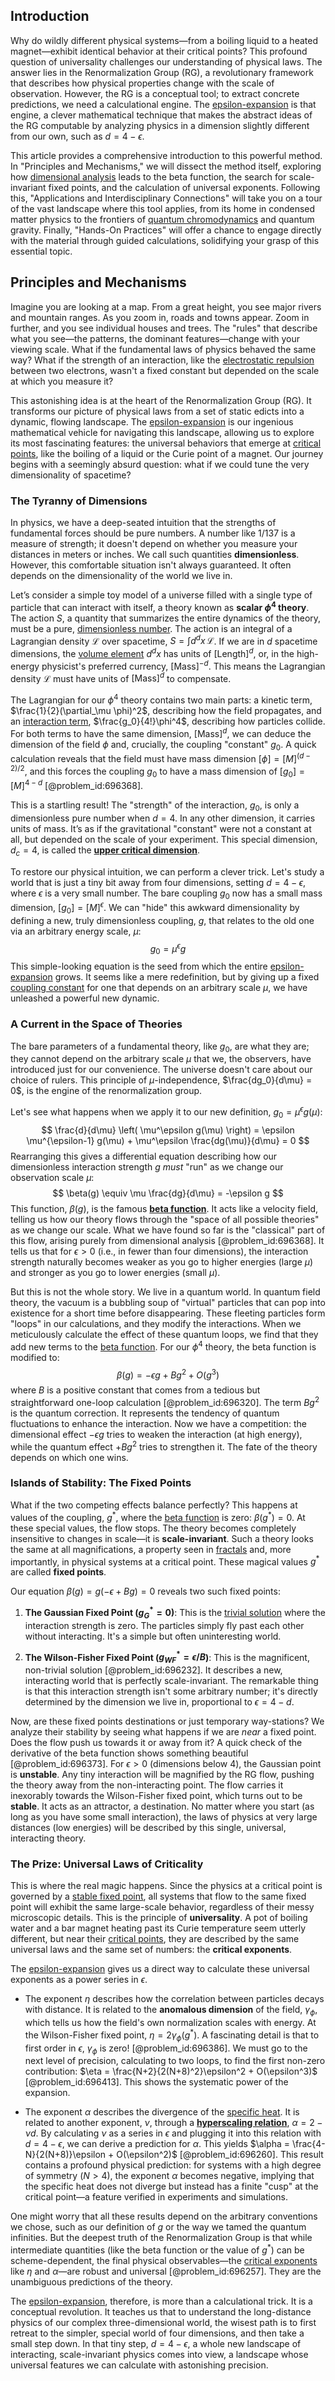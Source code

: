## Introduction
Why do wildly different physical systems—from a boiling liquid to a heated magnet—exhibit identical behavior at their critical points? This profound question of universality challenges our understanding of physical laws. The answer lies in the Renormalization Group (RG), a revolutionary framework that describes how physical properties change with the scale of observation. However, the RG is a conceptual tool; to extract concrete predictions, we need a calculational engine. The [epsilon-expansion](@article_id:158159) is that engine, a clever mathematical technique that makes the abstract ideas of the RG computable by analyzing physics in a dimension slightly different from our own, such as $d = 4-\epsilon$.

This article provides a comprehensive introduction to this powerful method. In "Principles and Mechanisms," we will dissect the method itself, exploring how [dimensional analysis](@article_id:139765) leads to the beta function, the search for scale-invariant fixed points, and the calculation of universal exponents. Following this, "Applications and Interdisciplinary Connections" will take you on a tour of the vast landscape where this tool applies, from its home in condensed matter physics to the frontiers of [quantum chromodynamics](@article_id:143375) and quantum gravity. Finally, "Hands-On Practices" will offer a chance to engage directly with the material through guided calculations, solidifying your grasp of this essential topic.

## Principles and Mechanisms

Imagine you are looking at a map. From a great height, you see major rivers and mountain ranges. As you zoom in, roads and towns appear. Zoom in further, and you see individual houses and trees. The "rules" that describe what you see—the patterns, the dominant features—change with your viewing scale. What if the fundamental laws of physics behaved the same way? What if the strength of an interaction, like the [electrostatic repulsion](@article_id:161634) between two electrons, wasn't a fixed constant but depended on the scale at which you measure it?

This astonishing idea is at the heart of the Renormalization Group (RG). It transforms our picture of physical laws from a set of static edicts into a dynamic, flowing landscape. The [epsilon-expansion](@article_id:158159) is our ingenious mathematical vehicle for navigating this landscape, allowing us to explore its most fascinating features: the universal behaviors that emerge at [critical points](@article_id:144159), like the boiling of a liquid or the Curie point of a magnet. Our journey begins with a seemingly absurd question: what if we could tune the very dimensionality of spacetime?

### The Tyranny of Dimensions

In physics, we have a deep-seated intuition that the strengths of fundamental forces should be pure numbers. A number like $1/137$ is a measure of strength; it doesn't depend on whether you measure your distances in meters or inches. We call such quantities **dimensionless**. However, this comfortable situation isn't always guaranteed. It often depends on the dimensionality of the world we live in.

Let’s consider a simple toy model of a universe filled with a single type of particle that can interact with itself, a theory known as **scalar $\phi^4$ theory**. The action $S$, a quantity that summarizes the entire dynamics of the theory, must be a pure, [dimensionless number](@article_id:260369). The action is an integral of a Lagrangian density $\mathcal{L}$ over spacetime, $S = \int d^d x \, \mathcal{L}$. If we are in $d$ spacetime dimensions, the [volume element](@article_id:267308) $d^d x$ has units of $[\text{Length}]^d$, or, in the high-energy physicist's preferred currency, $[\text{Mass}]^{-d}$. This means the Lagrangian density $\mathcal{L}$ must have units of $[\text{Mass}]^d$ to compensate.

The Lagrangian for our $\phi^4$ theory contains two main parts: a kinetic term, $\frac{1}{2}(\partial_\mu \phi)^2$, describing how the field propagates, and an [interaction term](@article_id:165786), $\frac{g_0}{4!}\phi^4$, describing how particles collide. For both terms to have the same dimension, $[\text{Mass}]^d$, we can deduce the dimension of the field $\phi$ and, crucially, the coupling "constant" $g_0$. A quick calculation reveals that the field must have mass dimension $[\phi] = [M]^{(d-2)/2}$, and this forces the coupling $g_0$ to have a mass dimension of $[g_0] = [M]^{4-d}$ [@problem_id:696368].

This is a startling result! The "strength" of the interaction, $g_0$, is only a dimensionless pure number when $d=4$. In any other dimension, it carries units of mass. It’s as if the gravitational "constant" were not a constant at all, but depended on the scale of your experiment. This special dimension, $d_c=4$, is called the **[upper critical dimension](@article_id:141569)**.

To restore our physical intuition, we can perform a clever trick. Let's study a world that is just a tiny bit away from four dimensions, setting $d = 4 - \epsilon$, where $\epsilon$ is a very small number. The bare coupling $g_0$ now has a small mass dimension, $[g_0] = [M]^\epsilon$. We can "hide" this awkward dimensionality by defining a new, truly dimensionless coupling, $g$, that relates to the old one via an arbitrary energy scale, $\mu$:
$$g_0 = \mu^\epsilon g$$
This simple-looking equation is the seed from which the entire [epsilon-expansion](@article_id:158159) grows. It seems like a mere redefinition, but by giving up a fixed [coupling constant](@article_id:160185) for one that depends on an arbitrary scale $\mu$, we have unleashed a powerful new dynamic.

### A Current in the Space of Theories

The bare parameters of a fundamental theory, like $g_0$, are what they are; they cannot depend on the arbitrary scale $\mu$ that we, the observers, have introduced just for our convenience. The universe doesn't care about our choice of rulers. This principle of $\mu$-independence, $\frac{dg_0}{d\mu} = 0$, is the engine of the renormalization group.

Let's see what happens when we apply it to our new definition, $g_0 = \mu^\epsilon g(\mu)$:
$$ \frac{d}{d\mu} \left( \mu^\epsilon g(\mu) \right) = \epsilon \mu^{\epsilon-1} g(\mu) + \mu^\epsilon \frac{dg(\mu)}{d\mu} = 0 $$
Rearranging this gives a differential equation describing how our dimensionless interaction strength $g$ *must* "run" as we change our observation scale $\mu$:
$$ \beta(g) \equiv \mu \frac{dg}{d\mu} = -\epsilon g $$
This function, $\beta(g)$, is the famous **[beta function](@article_id:143265)**. It acts like a velocity field, telling us how our theory flows through the "space of all possible theories" as we change our scale. What we have found so far is the "classical" part of this flow, arising purely from dimensional analysis [@problem_id:696368]. It tells us that for $\epsilon > 0$ (i.e., in fewer than four dimensions), the interaction strength naturally becomes weaker as you go to higher energies (large $\mu$) and stronger as you go to lower energies (small $\mu$).

But this is not the whole story. We live in a quantum world. In quantum field theory, the vacuum is a bubbling soup of "virtual" particles that can pop into existence for a short time before disappearing. These fleeting particles form "loops" in our calculations, and they modify the interactions. When we meticulously calculate the effect of these quantum loops, we find that they add new terms to the [beta function](@article_id:143265). For our $\phi^4$ theory, the beta function is modified to:
$$ \beta(g) = -\epsilon g + B g^2 + O(g^3) $$
where $B$ is a positive constant that comes from a tedious but straightforward one-loop calculation [@problem_id:696320]. The term $B g^2$ is the quantum correction. It represents the tendency of quantum fluctuations to enhance the interaction. Now we have a competition: the dimensional effect $-\epsilon g$ tries to weaken the interaction (at high energy), while the quantum effect $+B g^2$ tries to strengthen it. The fate of the theory depends on which one wins.

### Islands of Stability: The Fixed Points

What if the two competing effects balance perfectly? This happens at values of the coupling, $g^*$, where the [beta function](@article_id:143265) is zero: $\beta(g^*) = 0$. At these special values, the flow stops. The theory becomes completely insensitive to changes in scale—it is **scale-invariant**. Such a theory looks the same at all magnifications, a property seen in [fractals](@article_id:140047) and, more importantly, in physical systems at a critical point. These magical values $g^*$ are called **fixed points**.

Our equation $\beta(g) = g(-\epsilon + Bg) = 0$ reveals two such fixed points:

1.  **The Gaussian Fixed Point ($g^*_G = 0$)**: This is the [trivial solution](@article_id:154668) where the interaction strength is zero. The particles simply fly past each other without interacting. It's a simple but often uninteresting world.

2.  **The Wilson-Fisher Fixed Point ($g^*_{WF} = \epsilon/B$)**: This is the magnificent, non-trivial solution [@problem_id:696232]. It describes a new, interacting world that is perfectly scale-invariant. The remarkable thing is that this interaction strength isn't some arbitrary number; it's directly determined by the dimension we live in, proportional to $\epsilon = 4-d$.

Now, are these fixed points destinations or just temporary way-stations? We analyze their stability by seeing what happens if we are *near* a fixed point. Does the flow push us towards it or away from it? A quick check of the derivative of the beta function shows something beautiful [@problem_id:696373]. For $\epsilon > 0$ (dimensions below 4), the Gaussian point is **unstable**. Any tiny interaction will be magnified by the RG flow, pushing the theory away from the non-interacting point. The flow carries it inexorably towards the Wilson-Fisher fixed point, which turns out to be **stable**. It acts as an attractor, a destination. No matter where you start (as long as you have some small interaction), the laws of physics at very large distances (low energies) will be described by this single, universal, interacting theory.

### The Prize: Universal Laws of Criticality

This is where the real magic happens. Since the physics at a critical point is governed by a [stable fixed point](@article_id:272068), all systems that flow to the same fixed point will exhibit the same large-scale behavior, regardless of their messy microscopic details. This is the principle of **universality**. A pot of boiling water and a bar magnet heating past its Curie temperature seem utterly different, but near their [critical points](@article_id:144159), they are described by the same universal laws and the same set of numbers: the **critical exponents**.

The [epsilon-expansion](@article_id:158159) gives us a direct way to calculate these universal exponents as a power series in $\epsilon$.

-   The exponent $\eta$ describes how the correlation between particles decays with distance. It is related to the **anomalous dimension** of the field, $\gamma_\phi$, which tells us how the field's own normalization scales with energy. At the Wilson-Fisher fixed point, $\eta = 2\gamma_\phi(g^*)$. A fascinating detail is that to first order in $\epsilon$, $\gamma_\phi$ is zero! [@problem_id:696386]. We must go to the next level of precision, calculating to two loops, to find the first non-zero contribution: $\eta = \frac{N+2}{2(N+8)^2}\epsilon^2 + O(\epsilon^3)$ [@problem_id:696413]. This shows the systematic power of the expansion.

-   The exponent $\alpha$ describes the divergence of the [specific heat](@article_id:136429). It is related to another exponent, $\nu$, through a **[hyperscaling relation](@article_id:148383)**, $\alpha = 2 - \nu d$. By calculating $\nu$ as a series in $\epsilon$ and plugging it into this relation with $d=4-\epsilon$, we can derive a prediction for $\alpha$. This yields $\alpha = \frac{4-N}{2(N+8)}\epsilon + O(\epsilon^2)$ [@problem_id:696260]. This result contains a profound physical prediction: for systems with a high degree of symmetry ($N > 4$), the exponent $\alpha$ becomes negative, implying that the specific heat does not diverge but instead has a finite "cusp" at the critical point—a feature verified in experiments and simulations.

One might worry that all these results depend on the arbitrary conventions we chose, such as our definition of $g$ or the way we tamed the quantum infinities. But the deepest truth of the Renormalization Group is that while intermediate quantities (like the beta function or the value of $g^*$) can be scheme-dependent, the final physical observables—the [critical exponents](@article_id:141577) like $\eta$ and $\alpha$—are robust and universal [@problem_id:696257]. They are the unambiguous predictions of the theory.

The [epsilon-expansion](@article_id:158159), therefore, is more than a calculational trick. It is a conceptual revolution. It teaches us that to understand the long-distance physics of our complex three-dimensional world, the wisest path is to first retreat to the simpler, special world of four dimensions, and then take a small step down. In that tiny step, $d=4-\epsilon$, a whole new landscape of interacting, scale-invariant physics comes into view, a landscape whose universal features we can calculate with astonishing precision.